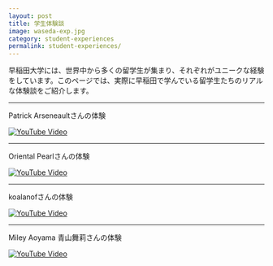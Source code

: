 ```yaml
---
layout: post
title: 学生体験談
image: waseda-exp.jpg
category: student-experiences
permalink: student-experiences/
---
```


早稲田大学には、世界中から多くの留学生が集まり、それぞれがユニークな経験をしています。このページでは、実際に早稲田で学んでいる留学生たちのリアルな体験談をご紹介します。

---
Patrick Arseneaultさんの体験

[![YouTube Video](https://img.youtube.com/vi/i_b5GjkCBHE/0.jpg)](https://www.youtube.com/watch?v=i_b5GjkCBHE)

---

Oriental Pearlさんの体験

[![YouTube Video](https://img.youtube.com/vi/qjTqeejCWY0/0.jpg)](https://www.youtube.com/watch?v=qjTqeejCWY0)

---

koalanofさんの体験

[![YouTube Video](https://img.youtube.com/vi/adUMlQJePLA/0.jpg)](https://www.youtube.com/watch?v=adUMlQJePLA)

---

Miley Aoyama 青山舞莉さんの体験

[![YouTube Video](https://img.youtube.com/vi/4Hez_WJ7qgk/0.jpg)](https://www.youtube.com/watch?v=4Hez_WJ7qgk)
